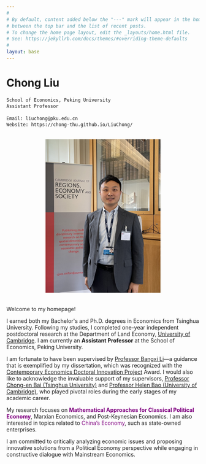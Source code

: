 ```yaml
---
#
# By default, content added below the "---" mark will appear in the home page
# between the top bar and the list of recent posts.
# To change the home page layout, edit the _layouts/home.html file.
# See: https://jekyllrb.com/docs/themes/#overriding-theme-defaults
#
layout: base
---
```


# Chong Liu

```
School of Economics, Peking University
Assistant Professor

Email: liuchong@pku.edu.cn
Website: https://chong-thu.github.io/LiuChong/
```

<br/>

<div  align="center"> 
<img src="zhaopian.JPG" width = "300" height = "400"/>
</div>

<br/>

Welcome to my homepage!

I earned both my Bachelor's and Ph.D. degrees in Economics from Tsinghua University. Following my studies, I completed one-year independent postdoctoral research at the Department of Land Economy, [University of Cambridge](https://www.landecon.cam.ac.uk/person/chong-liu). I am currently an **Assistant Professor** at the School of Economics, Peking University.

I am fortunate to have been supervised by [Professor Bangxi Li](https://www.sss.tsinghua.edu.cn/info/1472/8064.htm)—a guidance that is exemplified by my dissertation, which was recognized with the [Contemporary Economics Doctoral Innovation Project](https://www.nefchina.org/homefile/03d0f883-c99f-4d5f-886e-819ef9ee754b.pdf) Award. I would also like to acknowledge the invaluable support of my supervisors, [Professor Chong-en Bai (Tsinghua University)](https://www.sem.tsinghua.edu.cn/en/info/1215/7001.htm) and [Professor Helen Bao (University of Cambridge)](https://www.landecon.cam.ac.uk/directory/dr-helen-xiaohui-bao), who played pivotal roles during the early stages of my academic career.

My research focuses on **<font color=purple>Mathematical Approaches for Classical Political Economy</font>**, Marxian Economics, and Post-Keynesian Economics. I am also interested in topics related to <font color=purple>China’s Economy</font>, such as state-owned enterprises.

I am committed to critically analyzing economic issues and proposing innovative solutions from a Political Economy perspective while engaging in constructive dialogue with Mainstream Economics.

<br/>
<br/>